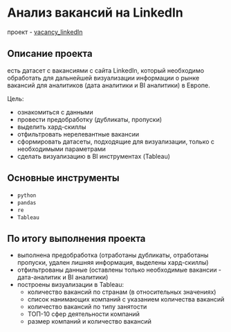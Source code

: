 # Анализ вакансий на LinkedIn

проект - [vacancy_linkedIn](https://github.com/MaratPshikhachev/portfolio_projects_of_Yandex.Masterskaya/blob/main/linkedIn/vacancy_linkedIn.ipynb)

## Описание проекта

есть датасет с вакансиями с сайта LinkedIn, который необходимо обработать для дальнейшей визуализации информации о рынке вакансий для аналитиков (дата аналитики и BI аналитики) в Европе.

Цель:
- ознакомиться с данными
- провести предобработку (дубликаты, пропуски)
- выделить хард-скиллы
- отфильтровать нерелевантные вакансии
- сформировать датасеты, подходящие для визуализации, только с необходимыми параметрами
- сделать визуализацию в BI инструментах (Tableau)

## Основные инструменты
- `python`
- `pandas`
- `re`
- `Tableau`

## По итогу выполнения проекта

- выполнена предобработка (отработаны дубликаты, отработаны пропуски, удален лишняя информация, выделены хард-скиллы)
- отфильтрованы данные (оставлены только необходимые вакансии - дата-аналитик и BI аналитики)
- построены визуализации в Tableau:
  - количество вакансий по странам (в относительных значениях)
  - список нанимающих компаний с указанием количества вакансий 
  - количество вакансий по типу занятости
  - ТОП-10 сфер деятельности компаний
  - размер компаний и количество вакансий  

